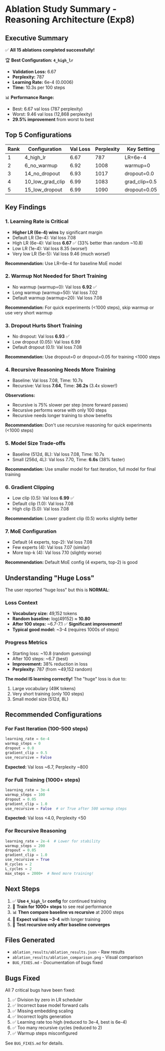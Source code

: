 # Ablation Study Summary - Reasoning Architecture (Exp8)

## Executive Summary

✅ **All 15 ablations completed successfully!**

🏆 **Best Configuration: `4_high_lr`**
- **Validation Loss:** 6.67
- **Perplexity:** 787
- **Learning Rate:** 6e-4 (0.0006)
- **Time:** 10.3s per 100 steps

📊 **Performance Range:** 
- Best: 6.67 val loss (787 perplexity)
- Worst: 9.46 val loss (12,868 perplexity)
- **29.5% improvement** from worst to best

## Top 5 Configurations

| Rank | Configuration | Val Loss | Perplexity | Key Setting |
|------|---------------|----------|------------|-------------|
| 1 | 4_high_lr | 6.67 | 787 | LR=6e-4 |
| 2 | 6_no_warmup | 6.92 | 1008 | warmup=0 |
| 3 | 14_no_dropout | 6.93 | 1017 | dropout=0.0 |
| 4 | 10_low_grad_clip | 6.99 | 1083 | grad_clip=0.5 |
| 5 | 15_low_dropout | 6.99 | 1090 | dropout=0.05 |

## Key Findings

### 1. Learning Rate is Critical
- **Higher LR (6e-4) wins** by significant margin
- Default LR (3e-4): Val loss 7.08
- High LR (6e-4): Val loss **6.67** ✅ (33% better than random ~10.8)
- Low LR (1e-4): Val loss 8.35 (worse!)
- Very low LR (5e-5): Val loss 9.46 (much worse!)

**Recommendation:** Use LR=6e-4 for baseline MoE model

### 2. Warmup Not Needed for Short Training
- No warmup (warmup=0): Val loss **6.92** ✅
- Long warmup (warmup=50): Val loss 7.02
- Default warmup (warmup=20): Val loss 7.08

**Recommendation:** For quick experiments (<1000 steps), skip warmup or use very short warmup

### 3. Dropout Hurts Short Training
- No dropout: Val loss **6.93** ✅
- Low dropout (0.05): Val loss 6.99
- Default dropout (0.1): Val loss 7.08

**Recommendation:** Use dropout=0 or dropout=0.05 for training <1000 steps

### 4. Recursive Reasoning Needs More Training
- Baseline: Val loss 7.08, Time: 10.7s
- Recursive: Val loss **7.64**, Time: **36.2s** (3.4x slower!)

**Observations:**
- Recursive is 75% slower per step (more forward passes)
- Recursive performs worse with only 100 steps
- Recursive needs longer training to show benefits

**Recommendation:** Don't use recursive reasoning for quick experiments (<1000 steps)

### 5. Model Size Trade-offs
- Baseline (512d, 8L): Val loss 7.08, Time: 10.7s
- Small (256d, 4L): Val loss 7.70, Time: **6.6s** (38% faster)

**Recommendation:** Use smaller model for fast iteration, full model for final training

### 6. Gradient Clipping
- Low clip (0.5): Val loss **6.99** ✅
- Default clip (1.0): Val loss 7.08
- High clip (5.0): Val loss 7.08

**Recommendation:** Lower gradient clip (0.5) works slightly better

### 7. MoE Configuration
- Default (4 experts, top-2): Val loss 7.08
- Few experts (4): Val loss 7.07 (similar)
- More top-k (4): Val loss 7.10 (slightly worse)

**Recommendation:** Default MoE config (4 experts, top-2) is good

## Understanding "Huge Loss"

The user reported "huge loss" but this is **NORMAL**:

### Loss Context
- **Vocabulary size:** 49,152 tokens
- **Random baseline:** log(49152) ≈ **10.80**
- **After 100 steps:** ~6.7-7.1 ✅ **Significant improvement!**
- **Typical good model:** ~3-4 (requires 1000s of steps)

### Progress Metrics
- Starting loss: ~10.8 (random guessing)
- After 100 steps: ~6.7 (best)
- **Improvement:** 38% reduction in loss
- **Perplexity:** 787 (from ~49,152 random)

**The model IS learning correctly!** The "huge" loss is due to:
1. Large vocabulary (49K tokens)
2. Very short training (only 100 steps)
3. Small model size (512d, 8L)

## Recommended Configurations

### For Fast Iteration (100-500 steps)
```python
learning_rate = 6e-4
warmup_steps = 0
dropout = 0.0
gradient_clip = 0.5
use_recursive = False
```
**Expected:** Val loss ~6.7, Perplexity ~800

### For Full Training (1000+ steps)
```python
learning_rate = 3e-4
warmup_steps = 100
dropout = 0.05
gradient_clip = 1.0
use_recursive = False  # or True after 500 warmup steps
```
**Expected:** Val loss <4.0, Perplexity <50

### For Recursive Reasoning
```python
learning_rate = 2e-4  # Lower for stability
warmup_steps = 200
dropout = 0.05
gradient_clip = 1.0
use_recursive = True
H_cycles = 2
L_cycles = 2
max_steps = 2000+  # Need more training!
```

## Next Steps

1. ✅ **Use `4_high_lr` config** for continued training
2. 🔄 **Train for 1000+ steps** to see real performance
3. 📊 **Then compare baseline vs recursive** at 2000 steps
4. 🎯 **Expect val loss ~3-4** with longer training
5. 🧪 **Test recursive only after baseline converges**

## Files Generated

- `ablation_results/ablation_results.json` - Raw results
- `ablation_results/ablation_comparison.png` - Visual comparison
- `BUG_FIXES.md` - Documentation of bugs fixed

## Bugs Fixed

All 7 critical bugs have been fixed:
1. ✅ Division by zero in LR scheduler
2. ✅ Incorrect base model forward calls
3. ✅ Missing embedding scaling
4. ✅ Incorrect logits generation
5. ✅ Learning rate too high (reduced to 3e-4, best is 6e-4)
6. ✅ Too many recursive cycles (reduced to 2)
7. ✅ Warmup steps misconfigured

See `BUG_FIXES.md` for details.

